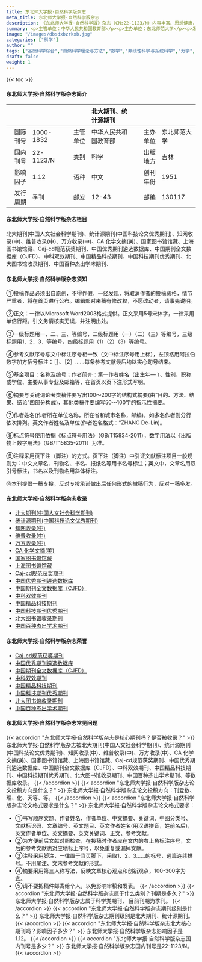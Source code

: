 ```yaml
---
title: 东北师大学报·自然科学版杂志
meta_title: 东北师大学报·自然科学版杂志
description: 《东北师大学报·自然科学版》杂志（CN:22-1123/N）内容丰富、思想健康，1951年创刊，目前以季刊形式发行，刊物对外积极扩大宣传，致力于提高杂志质量与影响。自创刊以来，它一直秉持着严谨、求实的学术态度，为广大自然科学领域的专家学者提供了一个展示研究成果、交流学术思想的平台。 该杂志以其综合性强、学术水平高的特点，在学术界享有盛誉。它涵盖了数学、物理、化学、生物、地理等多个自然科学领域，不仅发表了大量原创性的学术论文，还关注最新的科研成果和技术进展，为推动我国自然科学的发展做出了积极贡献。此外，《东北师大学报·自然科学版》还注重与国内外学术界的交流与合作，通过举办学术会议、参与国际学术交流等方式，不断拓展学术视野，提高学术水平。同时，它还积极推广科研成果，将优秀的学术论文介绍给更广泛的读者群体，促进了学术成果的转化和应用。 值得一提的是，该杂志还荣获了多项殊荣，总之，《东北师大学报·自然科学版》是一份具有广泛影响力和深厚学术底蕴的学术期刊，它将继续秉持着严谨、求实的学术态度，为推动我国自然科学领域的发展与进步贡献自己的力量。
summary: <p>主管单位：中华人民共和国教育部</p><p>主办单位：东北师范大学</p><p>发行级别：北大期刊、统计源期刊</p><p>发行周期：季刊</p>
image: "/images/dbsdxbzrkxb.jpg"
categories: ["科学"]
author: ""
tags: ["基础科学综合","自然科学理论与方法","数学","非线性科学与系统科学","力学","物理学","生物学","天文学","自然地理学测绘学","气象学","海洋学","地质学","地球物理学","资源科学",]
draft: false
weight: 1
---
```


{{< toc >}}

#### 东北师大学报·自然科学版杂志简介
|               |                               |               | 北大期刊、统计源期刊        |               |                           |
| ------------: | :---------------------------- | ------------: | :---------------------------- | ------------: | :------------------------ |
| 国际刊号      | 1000-1832   | 主管单位      | 中华人民共和国教育部     | 主办单位      | 东北师范大学     |
| 国内刊号      | 22-1123/N        | 类别          | 科学       | 出版地方      | 吉林           |
| 影响因子      | 1.12        | 语种          | 中文             | 创刊年份      | 1951    |
| 发行周期      | 季刊    | 邮发          | 12-43              | 邮编          | 130117      |

#### 东北师大学报·自然科学版杂志栏目
<span>北大期刊(中国人文社会科学期刊)</span>、<span>统计源期刊(中国科技论文优秀期刊)</span>、<span>知网收录(中)</span>、<span>维普收录(中)</span>、<span>万方收录(中)</span>、<span>CA 化学文摘(美)</span>、<span>国家图书馆馆藏</span>、<span>上海图书馆馆藏</span>、<span>Caj-cd规范获奖期刊</span>、<span>中国优秀期刊遴选数据库</span>、<span>中国期刊全文数据库（CJFD）</span>、<span>中科双效期刊</span>、<span>中国精品科技期刊</span>、<span>中国科技期刊优秀期刊</span>、<span>北大图书馆收录期刊</span>、<span>中国百种杰出学术期刊</span>、

#### 东北师大学报·自然科学版杂志须知
<p><p>
	①投稿作品必须出自原创，不得作假，一经发现，将取消作者的投稿资格，情节严重者，将在首页进行公布。编辑部对来稿有修改权，不愿改动者，请事先说明。
</p><p>
	②正文：一律以Microsoft Word2003格式提供。正文采用5号宋体字，一律采用单倍行距。引文务请核实无误，并注明出处。
</p><p>
	③一级标题用一、二、三、等编号，二级标题用（一）（二）（三）等编号，三级标题用1．2．3．等编号，四级标题用（1）（2）（3）等编号。
</p><p>
	④参考文献序号与文中标注序号相一致（文中标注序号用上标），左顶格用阿拉伯数字加方括号标注：［］、［2］……每条参考文献最后均以实心句号结束。
</p><p>
	⑤基金项目：名称及编号；作者简介：第一作者姓名（出生年— ）、性别、职称或学位、主要从事专业及邮箱等，在首页以页下注形式写明。
</p><p>
	⑥摘要与关键词论著类稿件要写出100～200字的结构式摘要(由“目的、方法、结果、结论”四部分构成)，其他类稿件要编写50～100字的指示性摘要。
</p><p>
	⑦作者姓名(作者所在单位名称，所在省和城市名称，邮编)，如多名作者则分行依次排列。英文作者姓名及单位(作者姓名格式：“ZHANG De-Lin)。
</p><p>
	⑧标点符号使用依据《标点符号用法》（GB/T15834-2011），数字用法以《出版物上数字用法》（GB/T15835-2011）为准。
</p><p>
	⑨注释采用页下注（脚注）的方式。页下注（脚注）中引证文献标注项目一般规则为：中文文章名、刊物名、书名、报纸名等用书名号标注；英文中，文章名用双引号标注，书名以及刊物名用斜体标注。
</p><p>
	⑩本刊提倡一稿专投，反对专投承诺做出后任何形式的撤稿行为，反对一稿多发。
</p></p>


#### 东北师大学报·自然科学版杂志收录
<ul>
    <li class="inline-block">
        <a class="bg-theme-light hover:bg-primary dark:bg-darkmode-theme-light dark:hover:bg-darkmode-primary dark:hover:text-dark m-1 block rounded px-3 py-1 hover:text-white" href="#东北师大学报·自然科学版杂志收录">
        北大期刊(中国人文社会科学期刊)
        </a>
    </li>
    <li class="inline-block">
        <a class="bg-theme-light hover:bg-primary dark:bg-darkmode-theme-light dark:hover:bg-darkmode-primary dark:hover:text-dark m-1 block rounded px-3 py-1 hover:text-white" href="#东北师大学报·自然科学版杂志收录">
        统计源期刊(中国科技论文优秀期刊)
        </a>
    </li>
    <li class="inline-block">
        <a class="bg-theme-light hover:bg-primary dark:bg-darkmode-theme-light dark:hover:bg-darkmode-primary dark:hover:text-dark m-1 block rounded px-3 py-1 hover:text-white" href="#东北师大学报·自然科学版杂志收录">
        知网收录(中)
        </a>
    </li>
    <li class="inline-block">
        <a class="bg-theme-light hover:bg-primary dark:bg-darkmode-theme-light dark:hover:bg-darkmode-primary dark:hover:text-dark m-1 block rounded px-3 py-1 hover:text-white" href="#东北师大学报·自然科学版杂志收录">
        维普收录(中)
        </a>
    </li>
    <li class="inline-block">
        <a class="bg-theme-light hover:bg-primary dark:bg-darkmode-theme-light dark:hover:bg-darkmode-primary dark:hover:text-dark m-1 block rounded px-3 py-1 hover:text-white" href="#东北师大学报·自然科学版杂志收录">
        万方收录(中)
        </a>
    </li>
    <li class="inline-block">
        <a class="bg-theme-light hover:bg-primary dark:bg-darkmode-theme-light dark:hover:bg-darkmode-primary dark:hover:text-dark m-1 block rounded px-3 py-1 hover:text-white" href="#东北师大学报·自然科学版杂志收录">
        CA 化学文摘(美)
        </a>
    </li>
    <li class="inline-block">
        <a class="bg-theme-light hover:bg-primary dark:bg-darkmode-theme-light dark:hover:bg-darkmode-primary dark:hover:text-dark m-1 block rounded px-3 py-1 hover:text-white" href="#东北师大学报·自然科学版杂志收录">
        国家图书馆馆藏
        </a>
    </li>
    <li class="inline-block">
        <a class="bg-theme-light hover:bg-primary dark:bg-darkmode-theme-light dark:hover:bg-darkmode-primary dark:hover:text-dark m-1 block rounded px-3 py-1 hover:text-white" href="#东北师大学报·自然科学版杂志收录">
        上海图书馆馆藏
        </a>
    </li>
    <li class="inline-block">
        <a class="bg-theme-light hover:bg-primary dark:bg-darkmode-theme-light dark:hover:bg-darkmode-primary dark:hover:text-dark m-1 block rounded px-3 py-1 hover:text-white" href="#东北师大学报·自然科学版杂志收录">
        Caj-cd规范获奖期刊
        </a>
    </li>
    <li class="inline-block">
        <a class="bg-theme-light hover:bg-primary dark:bg-darkmode-theme-light dark:hover:bg-darkmode-primary dark:hover:text-dark m-1 block rounded px-3 py-1 hover:text-white" href="#东北师大学报·自然科学版杂志收录">
        中国优秀期刊遴选数据库
        </a>
    </li>
    <li class="inline-block">
        <a class="bg-theme-light hover:bg-primary dark:bg-darkmode-theme-light dark:hover:bg-darkmode-primary dark:hover:text-dark m-1 block rounded px-3 py-1 hover:text-white" href="#东北师大学报·自然科学版杂志收录">
        中国期刊全文数据库（CJFD）
        </a>
    </li>
    <li class="inline-block">
        <a class="bg-theme-light hover:bg-primary dark:bg-darkmode-theme-light dark:hover:bg-darkmode-primary dark:hover:text-dark m-1 block rounded px-3 py-1 hover:text-white" href="#东北师大学报·自然科学版杂志收录">
        中科双效期刊
        </a>
    </li>
    <li class="inline-block">
        <a class="bg-theme-light hover:bg-primary dark:bg-darkmode-theme-light dark:hover:bg-darkmode-primary dark:hover:text-dark m-1 block rounded px-3 py-1 hover:text-white" href="#东北师大学报·自然科学版杂志收录">
        中国精品科技期刊
        </a>
    </li>
    <li class="inline-block">
        <a class="bg-theme-light hover:bg-primary dark:bg-darkmode-theme-light dark:hover:bg-darkmode-primary dark:hover:text-dark m-1 block rounded px-3 py-1 hover:text-white" href="#东北师大学报·自然科学版杂志收录">
        中国科技期刊优秀期刊
        </a>
    </li>
    <li class="inline-block">
        <a class="bg-theme-light hover:bg-primary dark:bg-darkmode-theme-light dark:hover:bg-darkmode-primary dark:hover:text-dark m-1 block rounded px-3 py-1 hover:text-white" href="#东北师大学报·自然科学版杂志收录">
        北大图书馆收录期刊
        </a>
    </li>
    <li class="inline-block">
        <a class="bg-theme-light hover:bg-primary dark:bg-darkmode-theme-light dark:hover:bg-darkmode-primary dark:hover:text-dark m-1 block rounded px-3 py-1 hover:text-white" href="#东北师大学报·自然科学版杂志收录">
        中国百种杰出学术期刊
        </a>
    </li>
</ul>



#### 东北师大学报·自然科学版杂志荣誉
<ul>
    <li class="inline-block">
        <a class="bg-theme-light hover:bg-primary dark:bg-darkmode-theme-light dark:hover:bg-darkmode-primary dark:hover:text-dark m-1 block rounded px-3 py-1 hover:text-white" href="#东北师大学报·自然科学版杂志荣誉">
        Caj-cd规范获奖期刊
        </a>
    </li>
    <li class="inline-block">
        <a class="bg-theme-light hover:bg-primary dark:bg-darkmode-theme-light dark:hover:bg-darkmode-primary dark:hover:text-dark m-1 block rounded px-3 py-1 hover:text-white" href="#东北师大学报·自然科学版杂志荣誉">
        中国优秀期刊遴选数据库
        </a>
    </li>
    <li class="inline-block">
        <a class="bg-theme-light hover:bg-primary dark:bg-darkmode-theme-light dark:hover:bg-darkmode-primary dark:hover:text-dark m-1 block rounded px-3 py-1 hover:text-white" href="#东北师大学报·自然科学版杂志荣誉">
        中国期刊全文数据库（CJFD）
        </a>
    </li>
    <li class="inline-block">
        <a class="bg-theme-light hover:bg-primary dark:bg-darkmode-theme-light dark:hover:bg-darkmode-primary dark:hover:text-dark m-1 block rounded px-3 py-1 hover:text-white" href="#东北师大学报·自然科学版杂志荣誉">
        中科双效期刊
        </a>
    </li>
    <li class="inline-block">
        <a class="bg-theme-light hover:bg-primary dark:bg-darkmode-theme-light dark:hover:bg-darkmode-primary dark:hover:text-dark m-1 block rounded px-3 py-1 hover:text-white" href="#东北师大学报·自然科学版杂志荣誉">
        中国精品科技期刊
        </a>
    </li>
    <li class="inline-block">
        <a class="bg-theme-light hover:bg-primary dark:bg-darkmode-theme-light dark:hover:bg-darkmode-primary dark:hover:text-dark m-1 block rounded px-3 py-1 hover:text-white" href="#东北师大学报·自然科学版杂志荣誉">
        中国科技期刊优秀期刊
        </a>
    </li>
    <li class="inline-block">
        <a class="bg-theme-light hover:bg-primary dark:bg-darkmode-theme-light dark:hover:bg-darkmode-primary dark:hover:text-dark m-1 block rounded px-3 py-1 hover:text-white" href="#东北师大学报·自然科学版杂志荣誉">
        北大图书馆收录期刊
        </a>
    </li>
    <li class="inline-block">
        <a class="bg-theme-light hover:bg-primary dark:bg-darkmode-theme-light dark:hover:bg-darkmode-primary dark:hover:text-dark m-1 block rounded px-3 py-1 hover:text-white" href="#东北师大学报·自然科学版杂志荣誉">
        中国百种杰出学术期刊
        </a>
    </li>
</ul>












#### 东北师大学报·自然科学版杂志常见问题
{{< accordion "东北师大学报·自然科学版杂志是核心期刊吗？是否被收录？" >}}
东北师大学报·自然科学版杂志被北大期刊(中国人文社会科学期刊)、统计源期刊(中国科技论文优秀期刊)、知网收录(中)、维普收录(中)、万方收录(中)、CA 化学文摘(美)、国家图书馆馆藏、上海图书馆馆藏、Caj-cd规范获奖期刊、中国优秀期刊遴选数据库、中国期刊全文数据库（CJFD）、中科双效期刊、中国精品科技期刊、中国科技期刊优秀期刊、北大图书馆收录期刊、中国百种杰出学术期刊、等数据库收录。
{{< /accordion >}}
{{< accordion "东北师大学报·自然科学版杂志论文投稿方向是什么？" >}}
东北师大学报·自然科学版杂志论文投稿方向：刊登数、理、化、天等、等。
{{< /accordion >}}
{{< accordion "东北师大学报·自然科学版杂志论文格式要求是什么？" >}}
东北师大学报·自然科学版杂志论文格式要求：
- ①书写顺序文题、作者姓名、作者单位、中文摘要、关键词、中图分类号、文献标识码、文章编号、英文题目、英文作者姓名(用汉语拼音，姓前名后)，英文作者单位、英文摘要、英文关键词、正文、参考文献。
- ②为方便前后文献对照检查，在投稿时作者应在文内的右上角标注序号，文后的参考文献也对应地标上序号，以免重复或漏掉文献。
- ③注释采用脚注，一律置于当页脚下，采取1、2、3……的标号，通篇连续排号。不用尾注、文末参考文献的形式。
- ④摘要采用第三人称写法，反映文章核心观点和创新观点，100-300字为宜。
- ⑤请不要把稿件邮寄给个人，以免影响审稿和发表。
{{< /accordion >}}
{{< accordion "东北师大学报·自然科学版杂志属于什么类别？刊期是多久？" >}}
东北师大学报·自然科学版杂志属于科学类期刊， 目前刊期为季刊。
{{< /accordion >}}
{{< accordion "东北师大学报·自然科学版杂志期刊级别是什么？" >}}
东北师大学报·自然科学版杂志期刊级别是北大期刊、统计源期刊。
{{< /accordion >}}
{{< accordion "东北师大学报·自然科学版杂志北大核心期刊吗？影响因子多少？" >}}
东北师大学报·自然科学版杂志影响因子是1.12。
{{< /accordion >}}
{{< accordion "东北师大学报·自然科学版杂志国内刊号是多少？" >}}
东北师大学报·自然科学版杂志国内刊号是22-1123/N。
{{< /accordion >}}